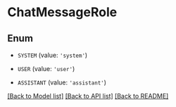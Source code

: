 # ChatMessageRole


## Enum

* `SYSTEM` (value: `'system'`)

* `USER` (value: `'user'`)

* `ASSISTANT` (value: `'assistant'`)

[[Back to Model list]](../README.md#documentation-for-models) [[Back to API list]](../README.md#documentation-for-api-endpoints) [[Back to README]](../README.md)


